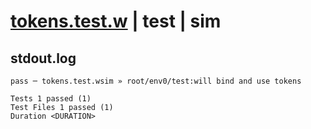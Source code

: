# [tokens.test.w](../../../../../../examples/tests/sdk_tests/service/tokens.test.w) | test | sim

## stdout.log
```log
pass ─ tokens.test.wsim » root/env0/test:will bind and use tokens
 
Tests 1 passed (1)
Test Files 1 passed (1)
Duration <DURATION>
```

